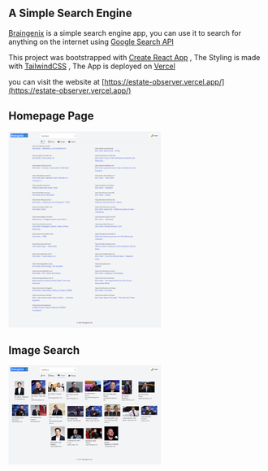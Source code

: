 ## A Simple Search Engine

[Braingenix](https://braingenix.vercel.app/) is a simple search engine app, you can use it to search for anything on the internet using [Google Search API](https://rapidapi.com/apigeek/api/google-search3/)

This project was bootstrapped with [Create React App](https://github.com/facebook/create-react-app)
, The Styling is made with [TailwindCSS](https://tailwindcss.com/)
, The App is deployed on [Vercel](https://vercel.com/)

you can visit the website at [https://estate-observer.vercel.app/](https://estate-observer.vercel.app/)

## Homepage Page

<img src='./pic1.png' width='300px'/>

## Image Search

<img src='./pic2.png' width='300px'/>
